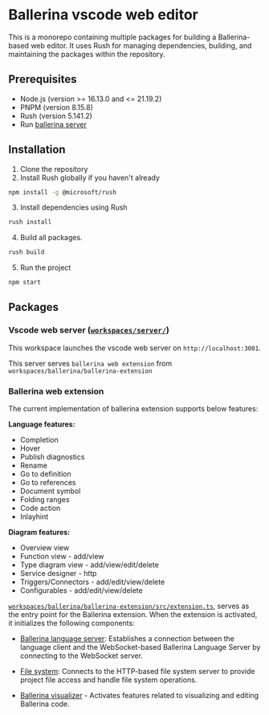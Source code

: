 # Ballerina vscode web editor 

This is a monorepo containing multiple packages for building a Ballerina-based web editor. It uses Rush for managing dependencies, building, and maintaining the packages within the repository.

## Prerequisites

- Node.js (version >= 16.13.0 and <= 21.19.2)
- PNPM (version 8.15.8)
- Rush (version 5.141.2)
- Run [ballerina server](https://github.com/DharshiBalasubramaniyam/bal-lang-server)

## Installation

1. Clone the repository
2. Install Rush globally if you haven't already

```bash
npm install -g @microsoft/rush
```

3. Install dependencies using Rush

```bash
rush install
```

4. Build all packages.

```bash
rush build
```

5. Run the project

```bash
npm start
```

## Packages

### Vscode web server ([`workspaces/server/`](./workspaces/server/server.js))

This workspace launches the vscode web server on `http://localhost:3001`.

This server serves `ballerina web extension` from `workspaces/ballerina/ballerina-extension`

### Ballerina web extension

The current implementation of ballerina extension supports below features:

**Language features:**
- Completion
- Hover
- Publish diagnostics
- Rename
- Go to definition
- Go to references
- Document symbol
- Folding ranges
- Code action
- Inlayhint
  
**Diagram features:**
- Overview view
- Function view - add/view
- Type diagram view - add/view/edit/delete
- Service designer - http
- Triggers/Connectors - add/edit/view/delete
- Configurables - add/edit/view/delete

[`workspaces/ballerina/ballerina-extension/src/extension.ts`](./workspaces/ballerina/ballerina-extension/src/extension.ts), serves as the entry point for the Ballerina extension. When the extension is activated, it initializes the following components:

- [Ballerina language server](./workspaces/ballerina/ballerina-extension/src/activators/ls/activateLS.ts): Establishes a connection between the language client and the WebSocket-based Ballerina Language Server by connecting to the WebSocket server.

- [File system](./workspaces/ballerina/ballerina-extension/src/activators/fs/activateFS.ts): Connects to the HTTP-based file system server to provide project file access and handle file system operations.

- [Ballerina visualizer](./workspaces/ballerina/ballerina-extension/src/activators/visualizer/activateVisualizer.ts) - Activates features related to visualizing and editing Ballerina code.
